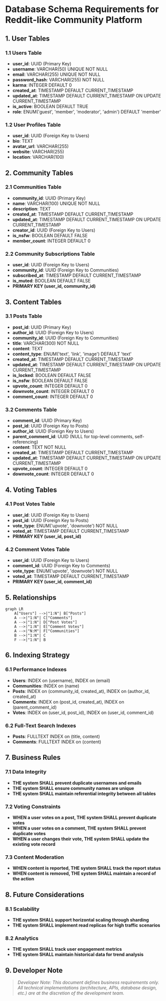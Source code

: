 # Database Schema Requirements for Reddit-like Community Platform

## 1. User Tables

### 1.1 Users Table
- **user_id**: UUID (Primary Key)
- **username**: VARCHAR(50) UNIQUE NOT NULL
- **email**: VARCHAR(255) UNIQUE NOT NULL
- **password_hash**: VARCHAR(255) NOT NULL
- **karma**: INTEGER DEFAULT 0
- **created_at**: TIMESTAMP DEFAULT CURRENT_TIMESTAMP
- **updated_at**: TIMESTAMP DEFAULT CURRENT_TIMESTAMP ON UPDATE CURRENT_TIMESTAMP
- **is_active**: BOOLEAN DEFAULT TRUE
- **role**: ENUM('guest', 'member', 'moderator', 'admin') DEFAULT 'member'

### 1.2 User Profiles Table
- **user_id**: UUID (Foreign Key to Users)
- **bio**: TEXT
- **avatar_url**: VARCHAR(255)
- **website**: VARCHAR(255)
- **location**: VARCHAR(100)

## 2. Community Tables

### 2.1 Communities Table
- **community_id**: UUID (Primary Key)
- **name**: VARCHAR(100) UNIQUE NOT NULL
- **description**: TEXT
- **created_at**: TIMESTAMP DEFAULT CURRENT_TIMESTAMP
- **updated_at**: TIMESTAMP DEFAULT CURRENT_TIMESTAMP ON UPDATE CURRENT_TIMESTAMP
- **creator_id**: UUID (Foreign Key to Users)
- **is_nsfw**: BOOLEAN DEFAULT FALSE
- **member_count**: INTEGER DEFAULT 0

### 2.2 Community Subscriptions Table
- **user_id**: UUID (Foreign Key to Users)
- **community_id**: UUID (Foreign Key to Communities)
- **subscribed_at**: TIMESTAMP DEFAULT CURRENT_TIMESTAMP
- **is_muted**: BOOLEAN DEFAULT FALSE
- **PRIMARY KEY (user_id, community_id)**

## 3. Content Tables

### 3.1 Posts Table
- **post_id**: UUID (Primary Key)
- **author_id**: UUID (Foreign Key to Users)
- **community_id**: UUID (Foreign Key to Communities)
- **title**: VARCHAR(300) NOT NULL
- **content**: TEXT
- **content_type**: ENUM('text', 'link', 'image') DEFAULT 'text'
- **created_at**: TIMESTAMP DEFAULT CURRENT_TIMESTAMP
- **updated_at**: TIMESTAMP DEFAULT CURRENT_TIMESTAMP ON UPDATE CURRENT_TIMESTAMP
- **is_locked**: BOOLEAN DEFAULT FALSE
- **is_nsfw**: BOOLEAN DEFAULT FALSE
- **upvote_count**: INTEGER DEFAULT 0
- **downvote_count**: INTEGER DEFAULT 0
- **comment_count**: INTEGER DEFAULT 0

### 3.2 Comments Table
- **comment_id**: UUID (Primary Key)
- **post_id**: UUID (Foreign Key to Posts)
- **author_id**: UUID (Foreign Key to Users)
- **parent_comment_id**: UUID (NULL for top-level comments, self-referencing)
- **content**: TEXT NOT NULL
- **created_at**: TIMESTAMP DEFAULT CURRENT_TIMESTAMP
- **updated_at**: TIMESTAMP DEFAULT CURRENT_TIMESTAMP ON UPDATE CURRENT_TIMESTAMP
- **upvote_count**: INTEGER DEFAULT 0
- **downvote_count**: INTEGER DEFAULT 0

## 4. Voting Tables

### 4.1 Post Votes Table
- **user_id**: UUID (Foreign Key to Users)
- **post_id**: UUID (Foreign Key to Posts)
- **vote_type**: ENUM('upvote', 'downvote') NOT NULL
- **voted_at**: TIMESTAMP DEFAULT CURRENT_TIMESTAMP
- **PRIMARY KEY (user_id, post_id)**

### 4.2 Comment Votes Table
- **user_id**: UUID (Foreign Key to Users)
- **comment_id**: UUID (Foreign Key to Comments)
- **vote_type**: ENUM('upvote', 'downvote') NOT NULL
- **voted_at**: TIMESTAMP DEFAULT CURRENT_TIMESTAMP
- **PRIMARY KEY (user_id, comment_id)**

## 5. Relationships

```mermaid
graph LR
    A["Users"] -->|"1:N"| B["Posts"]
    A -->|"1:N"| C["Comments"]
    A -->|"1:N"| D["Post Votes"]
    A -->|"1:N"| E["Comment Votes"]
    A -->|"N:M"| F["Communities"]
    B -->|"1:N"| C
    F -->|"1:N"| B
```

## 6. Indexing Strategy

### 6.1 Performance Indexes
- **Users**: INDEX on (username), INDEX on (email)
- **Communities**: INDEX on (name)
- **Posts**: INDEX on (community_id, created_at), INDEX on (author_id, created_at)
- **Comments**: INDEX on (post_id, created_at), INDEX on (parent_comment_id)
- **Votes**: INDEX on (user_id, post_id), INDEX on (user_id, comment_id)

### 6.2 Full-Text Search Indexes
- **Posts**: FULLTEXT INDEX on (title, content)
- **Comments**: FULLTEXT INDEX on (content)

## 7. Business Rules

### 7.1 Data Integrity
- **THE system SHALL prevent duplicate usernames and emails**
- **THE system SHALL ensure community names are unique**
- **THE system SHALL maintain referential integrity between all tables**

### 7.2 Voting Constraints
- **WHEN a user votes on a post, THE system SHALL prevent duplicate votes**
- **WHEN a user votes on a comment, THE system SHALL prevent duplicate votes**
- **WHEN a user changes their vote, THE system SHALL update the existing vote record**

### 7.3 Content Moderation
- **WHEN content is reported, THE system SHALL track the report status**
- **WHEN content is removed, THE system SHALL maintain a record of the action**

## 8. Future Considerations

### 8.1 Scalability
- **THE system SHALL support horizontal scaling through sharding**
- **THE system SHALL implement read replicas for high traffic scenarios**

### 8.2 Analytics
- **THE system SHALL track user engagement metrics**
- **THE system SHALL maintain historical data for trend analysis**

## 9. Developer Note

> *Developer Note: This document defines business requirements only. All technical implementations (architecture, APIs, database design, etc.) are at the discretion of the development team.*